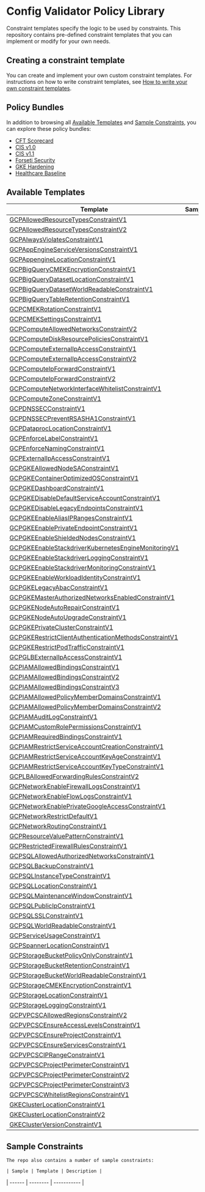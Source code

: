 # Config Validator Policy Library

Constraint templates specify the logic to be used by constraints.
This repository contains pre-defined constraint templates that you can implement or modify for your own needs.

## Creating a constraint template
You can create and implement your own custom constraint templates.
For instructions on how to write constraint templates, see [How to write your own constraint templates](./constraint_template_authoring.md).

## Policy Bundles
In addition to browsing all [Available Templates](#available-templates) and [Sample Constraints](#sample-constraints),
you can explore these policy bundles:

- [CFT Scorecard](./bundles/scorecard-v1.md)
- [CIS v1.0](./bundles/cis-v1.0.md)
- [CIS v1.1](./bundles/cis-v1.1.md)
- [Forseti Security](./bundles/forseti-security.md)
- [GKE Hardening](./bundles/gke-hardening-v2019.11.11.md)
- [Healthcare Baseline](./bundles/healthcare-baseline-v1.md)


## Available Templates

| Template                                                                                                                                     | Samples |
| -------------------------------------------------------------------------------------------------------------------------------------------- | ------- |
| [GCPAllowedResourceTypesConstraintV1](../policies/templates/legacy/gcp_allowed_resource_types_v1.yaml)                                       |         |
| [GCPAllowedResourceTypesConstraintV2](../policies/templates/gcp_allowed_resource_types.yaml)                                                 |         |
| [GCPAlwaysViolatesConstraintV1](../policies/templates/gcp_always_violates_v1.yaml)                                                           |         |
| [GCPAppEngineServiceVersionsConstraintV1](../policies/templates/gcp_app_service_versions.yaml)                                               |         |
| [GCPAppengineLocationConstraintV1](../policies/templates/gcp_appengine_location_v1.yaml)                                                     |         |
| [GCPBigQueryCMEKEncryptionConstraintV1](../policies/templates/gcp_bigquery_cmek_encryption_v1.yaml)                                          |         |
| [GCPBigQueryDatasetLocationConstraintV1](../policies/templates/gcp_bq_dataset_location_v1.yaml)                                              |         |
| [GCPBigQueryDatasetWorldReadableConstraintV1](../policies/templates/gcp_bigquery_dataset_world_readable_v1.yaml)                             |         |
| [GCPBigQueryTableRetentionConstraintV1](../policies/templates/gcp_bigquery_table_retention_v1.yaml)                                          |         |
| [GCPCMEKRotationConstraintV1](../policies/templates/gcp_cmek_rotation_v1.yaml)                                                               |         |
| [GCPCMEKSettingsConstraintV1](../policies/templates/gcp_cmek_settings_v1.yaml)                                                               |         |
| [GCPComputeAllowedNetworksConstraintV2](../policies/templates/gcp_compute_allowed_networks.yaml)                                             |         |
| [GCPComputeDiskResourcePoliciesConstraintV1](../policies/templates/gcp_compute_disk_resource_policies_v1.yaml)                               |         |
| [GCPComputeExternalIpAccessConstraintV1](../policies/templates/legacy/gcp_compute_external_ip_access_v1.yaml)                                |         |
| [GCPComputeExternalIpAccessConstraintV2](../policies/templates/gcp_compute_external_ip_address.yaml)                                         |         |
| [GCPComputeIpForwardConstraintV1](../policies/templates/legacy/gcp_compute_ip_forward_v1.yaml)                                               |         |
| [GCPComputeIpForwardConstraintV2](../policies/templates/gcp_compute_ip_forward.yaml)                                                         |         |
| [GCPComputeNetworkInterfaceWhitelistConstraintV1](../policies/templates/legacy/gcp_compute_network_interface_whitelist_v1.yaml)              |         |
| [GCPComputeZoneConstraintV1](../policies/templates/gcp_compute_zone_v1.yaml)                                                                 |         |
| [GCPDNSSECConstraintV1](../policies/templates/gcp_dnssec_v1.yaml)                                                                            |         |
| [GCPDNSSECPreventRSASHA1ConstraintV1](../policies/templates/gcp_dnssec_prevent_rsasha1_v1.yaml)                                              |         |
| [GCPDataprocLocationConstraintV1](../policies/templates/gcp_dataproc_location_v1.yaml)                                                       |         |
| [GCPEnforceLabelConstraintV1](../policies/templates/gcp_enforce_labels_v1.yaml)                                                              |         |
| [GCPEnforceNamingConstraintV1](../policies/templates/gcp_enforce_naming_v1.yaml)                                                             |         |
| [GCPExternalIpAccessConstraintV1](../policies/templates/legacy/gcp_external_ip_access_v1.yaml)                                               |         |
| [GCPGKEAllowedNodeSAConstraintV1](../policies/templates/gcp_gke_allowed_node_sa_v1.yaml)                                                     |         |
| [GCPGKEContainerOptimizedOSConstraintV1](../policies/templates/gcp_gke_container_optimized_os.yaml)                                          |         |
| [GCPGKEDashboardConstraintV1](../policies/templates/gcp_gke_dashboard_v1.yaml)                                                               |         |
| [GCPGKEDisableDefaultServiceAccountConstraintV1](../policies/templates/gcp_gke_disable_default_service_account_v1.yaml)                      |         |
| [GCPGKEDisableLegacyEndpointsConstraintV1](../policies/templates/gcp_gke_disable_legacy_endpoints_v1.yaml)                                   |         |
| [GCPGKEEnableAliasIPRangesConstraintV1](../policies/templates/gcp_gke_enable_alias_ip_ranges.yaml)                                           |         |
| [GCPGKEEnablePrivateEndpointConstraintV1](../policies/templates/gcp_gke_enable_private_endpoint.yaml)                                        |         |
| [GCPGKEEnableShieldedNodesConstraintV1](../policies/templates/gcp_gke_enable_shielded_nodes_v1.yaml)                                         |         |
| [GCPGKEEnableStackdriverKubernetesEngineMonitoringV1](../policies/templates/gcp_gke_enable_stackdriver_kubernetes_engine_monitoring_v1.yaml) |         |
| [GCPGKEEnableStackdriverLoggingConstraintV1](../policies/templates/gcp_gke_enable_stackdriver_logging_v1.yaml)                               |         |
| [GCPGKEEnableStackdriverMonitoringConstraintV1](../policies/templates/gcp_gke_enable_stackdriver_monitoring_v1.yaml)                         |         |
| [GCPGKEEnableWorkloadIdentityConstraintV1](../policies/templates/gcp_gke_enable_workload_identity_v1.yaml)                                   |         |
| [GCPGKELegacyAbacConstraintV1](../policies/templates/gcp_gke_legacy_abac_v1.yaml)                                                            |         |
| [GCPGKEMasterAuthorizedNetworksEnabledConstraintV1](../policies/templates/gcp_gke_master_authorized_networks_enabled_v1.yaml)                |         |
| [GCPGKENodeAutoRepairConstraintV1](../policies/templates/gcp_gke_node_auto_repair_v1.yaml)                                                   |         |
| [GCPGKENodeAutoUpgradeConstraintV1](../policies/templates/gcp_gke_node_auto_upgrade_v1.yaml)                                                 |         |
| [GCPGKEPrivateClusterConstraintV1](../policies/templates/gcp_gke_private_cluster_v1.yaml)                                                    |         |
| [GCPGKERestrictClientAuthenticationMethodsConstraintV1](../policies/templates/gcp_gke_restrict_client_auth_methods_v1.yaml)                  |         |
| [GCPGKERestrictPodTrafficConstraintV1](../policies/templates/gcp_gke_restrict_pod_traffic_v1.yaml)                                           |         |
| [GCPGLBExternalIpAccessConstraintV1](../policies/templates/gcp_glb_external_ip_access_constraint_v1.yaml)                                    |         |
| [GCPIAMAllowedBindingsConstraintV1](../policies/templates/legacy/gcp_iam_allowed_bindings_v1.yaml)                                           |         |
| [GCPIAMAllowedBindingsConstraintV2](../policies/templates/legacy/gcp_iam_allowed_bindings_v2.yaml)                                           |         |
| [GCPIAMAllowedBindingsConstraintV3](../policies/templates/gcp_iam_allowed_bindings.yaml)                                                     |         |
| [GCPIAMAllowedPolicyMemberDomainsConstraintV1](../policies/templates/legacy/gcp_iam_allowed_policy_member_domains_v1.yaml)                   |         |
| [GCPIAMAllowedPolicyMemberDomainsConstraintV2](../policies/templates/gcp_iam_allowed_policy_member_domains.yaml)                             |         |
| [GCPIAMAuditLogConstraintV1](../policies/templates/gcp_iam_audit_log.yaml)                                                                   |         |
| [GCPIAMCustomRolePermissionsConstraintV1](../policies/templates/gcp_iam_custom_role_permissions_v1.yaml)                                     |         |
| [GCPIAMRequiredBindingsConstraintV1](../policies/templates/gcp_iam_required_bindings_v1.yaml)                                                |         |
| [GCPIAMRestrictServiceAccountCreationConstraintV1](../policies/templates/gcp_iam_restrict_service_account_creation_v1.yaml)                  |         |
| [GCPIAMRestrictServiceAccountKeyAgeConstraintV1](../policies/templates/gcp_iam_restrict_service_account_key_age_v1.yaml)                     |         |
| [GCPIAMRestrictServiceAccountKeyTypeConstraintV1](../policies/templates/gcp_iam_restrict_service_account_key_type_v1.yaml)                   |         |
| [GCPLBAllowedForwardingRulesConstraintV2](../policies/templates/gcp_lb_forwarding_rules.yaml)                                                |         |
| [GCPNetworkEnableFirewallLogsConstraintV1](../policies/templates/gcp_network_enable_firewall_logs_v1.yaml)                                   |         |
| [GCPNetworkEnableFlowLogsConstraintV1](../policies/templates/gcp_network_enable_flow_logs_v1.yaml)                                           |         |
| [GCPNetworkEnablePrivateGoogleAccessConstraintV1](../policies/templates/gcp_network_enable_private_google_access_v1.yaml)                    |         |
| [GCPNetworkRestrictDefaultV1](../policies/templates/gcp_network_restrict_default_v1.yaml)                                                    |         |
| [GCPNetworkRoutingConstraintV1](../policies/templates/gcp_network_routing_v1.yaml)                                                           |         |
| [GCPResourceValuePatternConstraintV1](../policies/templates/gcp_resource_value_pattern_v1.yaml)                                              |         |
| [GCPRestrictedFirewallRulesConstraintV1](../policies/templates/gcp_restricted_firewall_rules_v1.yaml)                                        |         |
| [GCPSQLAllowedAuthorizedNetworksConstraintV1](../policies/templates/gcp_sql_allowed_authorized_networks_v1.yaml)                             |         |
| [GCPSQLBackupConstraintV1](../policies/templates/gcp_sql_backup_v1.yaml)                                                                     |         |
| [GCPSQLInstanceTypeConstraintV1](../policies/templates/gcp_sql_instance_type_v1.yaml)                                                        |         |
| [GCPSQLLocationConstraintV1](../policies/templates/gcp_sql_location_v1.yaml)                                                                 |         |
| [GCPSQLMaintenanceWindowConstraintV1](../policies/templates/gcp_sql_maintenance_window_v1.yaml)                                              |         |
| [GCPSQLPublicIpConstraintV1](../policies/templates/gcp_sql_public_ip_v1.yaml)                                                                |         |
| [GCPSQLSSLConstraintV1](../policies/templates/gcp_sql_ssl_v1.yaml)                                                                           |         |
| [GCPSQLWorldReadableConstraintV1](../policies/templates/gcp_sql_world_readable_v1.yaml)                                                      |         |
| [GCPServiceUsageConstraintV1](../policies/templates/gcp_serviceusage_allowed_services_v1.yaml)                                               |         |
| [GCPSpannerLocationConstraintV1](../policies/templates/gcp_spanner_location_v1.yaml)                                                         |         |
| [GCPStorageBucketPolicyOnlyConstraintV1](../policies/templates/gcp_storage_bucket_policy_only_v1.yaml)                                       |         |
| [GCPStorageBucketRetentionConstraintV1](../policies/templates/gcp_storage_bucket_retention_v1.yaml)                                          |         |
| [GCPStorageBucketWorldReadableConstraintV1](../policies/templates/gcp_storage_bucket_world_readable_v1.yaml)                                 |         |
| [GCPStorageCMEKEncryptionConstraintV1](../policies/templates/gcp_storage_cmek_encryption_v1.yaml)                                            |         |
| [GCPStorageLocationConstraintV1](../policies/templates/gcp_storage_location_v1.yaml)                                                         |         |
| [GCPStorageLoggingConstraintV1](../policies/templates/gcp_storage_logging_v1.yaml)                                                           |         |
| [GCPVPCSCAllowedRegionsConstraintV2](../policies/templates/gcp_vpc_sc_allowed_regions.yaml)                                                  |         |
| [GCPVPCSCEnsureAccessLevelsConstraintV1](../policies/templates/gcp_vpc_sc_ensure_access_levels_v1.yaml)                                      |         |
| [GCPVPCSCEnsureProjectConstraintV1](../policies/templates/gcp_vpc_sc_ensure_project_v1.yaml)                                                 |         |
| [GCPVPCSCEnsureServicesConstraintV1](../policies/templates/gcp_vpc_sc_ensure_services_v1.yaml)                                               |         |
| [GCPVPCSCIPRangeConstraintV1](../policies/templates/gcp_vpc_sc_ip_range_v1.yaml)                                                             |         |
| [GCPVPCSCProjectPerimeterConstraintV1](../policies/templates/legacy/gcp_vpc_sc_project_perimeter_v1.yaml)                                    |         |
| [GCPVPCSCProjectPerimeterConstraintV2](../policies/templates/legacy/gcp_vpc_sc_project_perimeter_v2.yaml)                                    |         |
| [GCPVPCSCProjectPerimeterConstraintV3](../policies/templates/gcp_vpc_sc_project_perimeter.yaml)                                              |         |
| [GCPVPCSCWhitelistRegionsConstraintV1](../policies/templates/legacy/gcp_vpc_sc_whitelist_regions_v1.yaml)                                    |         |
| [GKEClusterLocationConstraintV1](../policies/templates/legacy/gcp_gke_cluster_location_v1.yaml)                                              |         |
| [GKEClusterLocationConstraintV2](../policies/templates/legacy/gcp_gke_cluster_location_v2.yaml)                                              |         |
| [GKEClusterVersionConstraintV1](../policies/templates/gcp_gke_cluster_version_v1.yaml)                                                       |         |
## Sample Constraints

    The repo also contains a number of sample constraints:

    | Sample | Template | Description |
| ------ | -------- | ----------- |